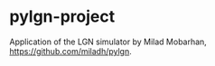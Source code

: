# pylgn-project
Application of the LGN simulator by Milad Mobarhan, https://github.com/miladh/pylgn.
